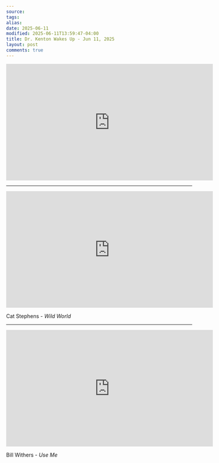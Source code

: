 ```yaml
---
source:
tags:
alias:
date: 2025-06-11
modified: 2025-06-11T13:59:47-04:00
title: Dr. Kenton Wakes Up - Jun 11, 2025
layout: post
comments: true
---
```


  

<iframe width="560" height="315" src="https://www.youtube.com/embed/DRii1krs6ZE" title="YouTube video player" frameborder="0" allow="accelerometer; autoplay; clipboard-write; encrypted-media; gyroscope; picture-in-picture; web-share" allowfullscreen></iframe>

---

<iframe width="560" height="315" src="https://www.youtube.com/embed/jiG7a0q-KYI?si=tji9B2x5O96bKeRA" title="YouTube video player" frameborder="0" allow="accelerometer; autoplay; clipboard-write; encrypted-media; gyroscope; picture-in-picture; web-share" referrerpolicy="strict-origin-when-cross-origin" allowfullscreen></iframe>

Cat Stephens - *Wild World*

---

<iframe width="560" height="315" src="https://www.youtube.com/embed/NuYDKzky4z0?si=Xm4syNCDih2qQ2eB" title="YouTube video player" frameborder="0" allow="accelerometer; autoplay; clipboard-write; encrypted-media; gyroscope; picture-in-picture; web-share" referrerpolicy="strict-origin-when-cross-origin" allowfullscreen></iframe>

Bill Withers - *Use Me*